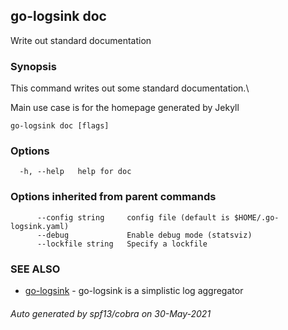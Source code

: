 ## go-logsink doc

Write out standard documentation

### Synopsis

This command writes out some standard documentation.\

Main use case is for the homepage generated by Jekyll

```
go-logsink doc [flags]
```

### Options

```
  -h, --help   help for doc
```

### Options inherited from parent commands

```
      --config string     config file (default is $HOME/.go-logsink.yaml)
      --debug             Enable debug mode (statsviz)
      --lockfile string   Specify a lockfile
```

### SEE ALSO

* [go-logsink](go-logsink.md)	 - go-logsink is a simplistic log aggregator

###### Auto generated by spf13/cobra on 30-May-2021
